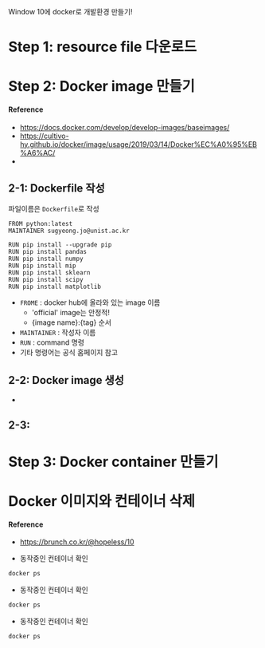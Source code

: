 Window 10에 docker로 개발환경 만들기!

# Step 1: resource file 다운로드
## 

# Step 2: Docker image 만들기 
#### Reference
- https://docs.docker.com/develop/develop-images/baseimages/
- https://cultivo-hy.github.io/docker/image/usage/2019/03/14/Docker%EC%A0%95%EB%A6%AC/
- 
## 2-1: Dockerfile 작성
파일이름은 `Dockerfile`로 작성
```vim
FROM python:latest
MAINTAINER sugyeong.jo@unist.ac.kr

RUN pip install --upgrade pip
RUN pip install pandas
RUN pip install numpy
RUN pip install mip
RUN pip install sklearn
RUN pip install scipy
RUN pip install matplotlib
```
- `FROME` : docker hub에 올라와 있는 image 이름 
    - 'official' image는 안정적! 
    - {image name}:{tag} 순서
- `MAINTAINER` : 작성자 이름
- `RUN` : command 명령
- 기타 명령어는 공식 홈페이지 참고


## 2-2: Docker image 생성
- 
## 2-3: 

# Step 3: Docker container 만들기


# Docker 이미지와 컨테이너 삭제
#### Reference
- https://brunch.co.kr/@hopeless/10

- 동작중인 컨테이너 확인
```bash
docker ps 
```
- 동작중인 컨테이너 확인
```bash
docker ps 
```
- 동작중인 컨테이너 확인
```bash
docker ps 
```
